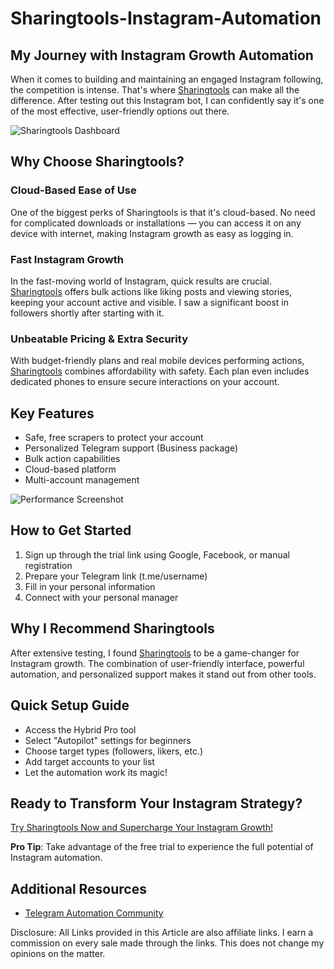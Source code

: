 # Sharingtools-Instagram-Automation

## My Journey with Instagram Growth Automation

When it comes to building and maintaining an engaged Instagram following, the competition is intense. That's where [Sharingtools](https://sharingtools.services/a/513) can make all the difference. After testing out this Instagram bot, I can confidently say it's one of the most effective, user-friendly options out there.

![Sharingtools Dashboard](https://preview.redd.it/sharingtools-services-review-2025-v0-8r3zfhewdyhe1.png?width=114&format=png&auto=webp&s=311fc348ac6e27a5e47bbf433fe51bfe4ffce5d5)

## Why Choose Sharingtools?

### Cloud-Based Ease of Use

One of the biggest perks of Sharingtools is that it's cloud-based. No need for complicated downloads or installations — you can access it on any device with internet, making Instagram growth as easy as logging in.

### Fast Instagram Growth

In the fast-moving world of Instagram, quick results are crucial. [Sharingtools](https://sharingtools.services/a/513) offers bulk actions like liking posts and viewing stories, keeping your account active and visible. I saw a significant boost in followers shortly after starting with it.

### Unbeatable Pricing & Extra Security

With budget-friendly plans and real mobile devices performing actions, [Sharingtools](https://sharingtools.services/a/513) combines affordability with safety. Each plan even includes dedicated phones to ensure secure interactions on your account.

## Key Features

- Safe, free scrapers to protect your account
- Personalized Telegram support (Business package)
- Bulk action capabilities
- Cloud-based platform
- Multi-account management

![Performance Screenshot](https://preview.redd.it/sharingtools-services-review-v0-d078hb66slnb1.png?width=494&format=png&auto=webp&s=52c97f45df283927b2964df323860735e5d2406c)

## How to Get Started

1. Sign up through the trial link using Google, Facebook, or manual registration
2. Prepare your Telegram link (t.me/username)
3. Fill in your personal information
4. Connect with your personal manager

## Why I Recommend Sharingtools

After extensive testing, I found [Sharingtools](https://sharingtools.services/a/513) to be a game-changer for Instagram growth. The combination of user-friendly interface, powerful automation, and personalized support makes it stand out from other tools.

## Quick Setup Guide

- Access the Hybrid Pro tool
- Select "Autopilot" settings for beginners
- Choose target types (followers, likers, etc.)
- Add target accounts to your list
- Let the automation work its magic!

## Ready to Transform Your Instagram Strategy?

[Try Sharingtools Now and Supercharge Your Instagram Growth!](https://sharingtools.services/a/513)

**Pro Tip**: Take advantage of the free trial to experience the full potential of Instagram automation.

## Additional Resources

- [Telegram Automation Community](https://t.me/tllautomation)

Disclosure: All Links provided in this Article are also affiliate links. I earn a commission on every sale made through the links. This does not change my opinions on the matter.
